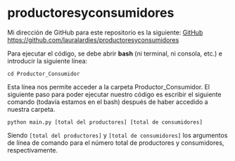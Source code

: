 # productoresyconsumidores

Mi dirección de GitHub para este repositorio es la siguiente: [GitHub](https://github.com/lauralardies/productoresyconsumidores)
https://github.com/lauralardies/productoresyconsumidores

Para ejecutar el código, se debe abrir **bash** (ni terminal, ni consola, etc.) e introducir la siguiente línea:
```
cd Productor_Consumidor
```
Esta línea nos permite acceder a la carpeta Productor_Consumidor.
El siguiente paso para poder ejecutar nuestro código es escribir el siguiente comando (todavía estamos en el bash) después de haber accedido a nuestra carpeta.
```
python main.py [total del productores] [total de consumidores]
```
Siendo `[total del productores]` y `[total de consumidores]` los argumentos de línea de comando para el número total de productores y consumidores, respectivamente.
